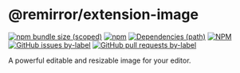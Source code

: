 # @remirror/extension-image

[![npm bundle size (scoped)](https://img.shields.io/bundlephobia/minzip/@remirror/extension-image.svg?style=for-the-badge)](https://bundlephobia.com/result?p=@remirror/extension-image) [![npm](https://img.shields.io/npm/dm/@remirror/extension-image.svg?style=for-the-badge&logo=npm)](https://www.npmjs.com/package/@remirror/extension-image) [![Dependencies (path)](https://img.shields.io/david/ifiokjr/remirror.svg?logo=npm&path=@remirror%2Fextension-image&style=for-the-badge)](https://github.com/ifiokjr/remirror/blob/master/@remirror/extension-image/package.json) [![NPM](https://img.shields.io/npm/l/@remirror/extension-image.svg?style=for-the-badge)](https://github.com/ifiokjr/remirror/blob/master/LICENSE) [![GitHub issues by-label](https://img.shields.io/github/issues/ifiokjr/remirror/@remirror/extension-image.svg?label=Open%20Issues&logo=github&style=for-the-badge)](https://github.com/ifiokjr/remirror/issues?utf8=%E2%9C%93&q=is%3Aissue+is%3Aopen+sort%3Aupdated-desc+label%3A%40remirror%2Fextension-image) [![GitHub pull requests by-label](https://img.shields.io/github/issues-pr/ifiokjr/remirror/@remirror/extension-image.svg?label=Open%20Pull%20Requests&logo=github&style=for-the-badge)](https://github.com/ifiokjr/remirror/pulls?utf8=%E2%9C%93&q=is%3Apr+is%3Aopen+sort%3Aupdated-desc+label%3A%40remirror%2Fextension-image)

A powerful editable and resizable image for your editor.
